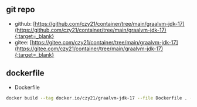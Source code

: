 ## git repo
  - github: [https://github.com/czy21/container/tree/main/graalvm-jdk-17](https://github.com/czy21/container/tree/main/graalvm-jdk-17){:target=_blank}
  - gitee: [https://gitee.com/czy21/container/tree/main/graalvm-jdk-17](https://gitee.com/czy21/container/tree/main/graalvm-jdk-17){:target=_blank}
## dockerfile
- Dockerfile
```bash
docker build --tag docker.io/czy21/graalvm-jdk-17 --file Dockerfile . --pull
```